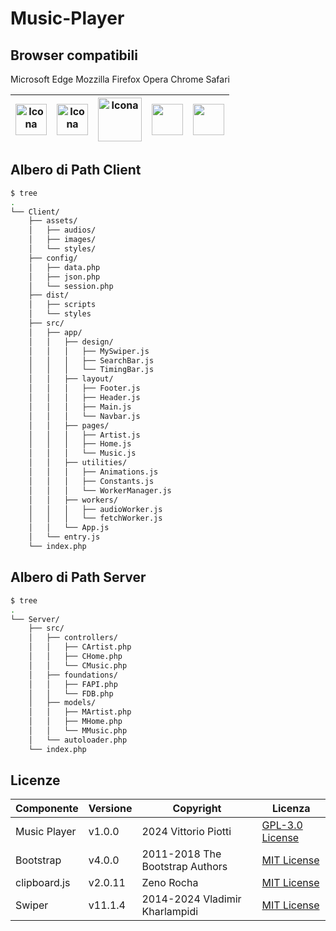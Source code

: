 # Music-Player




## Browser compatibili

Microsoft Edge
Mozzilla Firefox
Opera
Chrome
Safari




| <img src="https://github.com/vittorioPiotti/Music-Player/blob/main/media/edge.png" alt="Icona" width="50"/> | <img src="https://github.com/vittorioPiotti/Music-Player/blob/main/media/firefox.png" alt="Icona" width="50"/> | <img src="https://github.com/vittorioPiotti/Music-Player/blob/main/media/opera.png" alt="Icona" width="70"/>|   <img src="https://github.com/vittorioPiotti/Music-Player/blob/main/media/chrome.png"  width="50"/>| <img src="https://github.com/vittorioPiotti/Music-Player/blob/main/media/safari.png"  width="50"/>|
| ------------ | ------------ | ------------ | ------------ | ------------ |


## Albero di Path Client

```bash
$ tree
.
└── Client/
    ├── assets/
    │   ├── audios/
    │   ├── images/
    │   └── styles/
    ├── config/
    │   ├── data.php
    │   ├── json.php
    │   └── session.php
    ├── dist/
    │   ├── scripts
    │   └── styles
    ├── src/
    │   ├── app/
    │   │   ├── design/
    │   │   │   ├── MySwiper.js
    │   │   │   ├── SearchBar.js
    │   │   │   └── TimingBar.js
    │   │   ├── layout/
    │   │   │   ├── Footer.js
    │   │   │   ├── Header.js
    │   │   │   ├── Main.js
    │   │   │   └── Navbar.js
    │   │   ├── pages/
    │   │   │   ├── Artist.js
    │   │   │   ├── Home.js
    │   │   │   └── Music.js
    │   │   ├── utilities/
    │   │   │   ├── Animations.js
    │   │   │   ├── Constants.js
    │   │   │   └── WorkerManager.js
    │   │   ├── workers/
    │   │   │   ├── audioWorker.js
    │   │   │   └── fetchWorker.js
    │   │   └── App.js
    │   └── entry.js
    └── index.php

```



## Albero di Path Server

```bash
$ tree
.
└── Server/
    ├── src/
    │   ├── controllers/
    │   │   ├── CArtist.php
    │   │   ├── CHome.php
    │   │   └── CMusic.php
    │   ├── foundations/
    │   │   ├── FAPI.php
    │   │   └── FDB.php
    │   ├── models/
    │   │   ├── MArtist.php
    │   │   ├── MHome.php
    │   │   └── MMusic.php
    │   └── autoloader.php
    └── index.php

```




## Licenze
| Componente         | Versione  | Copyright                         | Licenza                                                       |
|--------------------|-----------|-----------------------------------|---------------------------------------------------------------|
| Music Player | v1.0.0    | 2024 Vittorio Piotti              | [GPL-3.0 License](https://github.com/vittorioPiotti/Music-Player/blob/main/LICENSE.md) |
| Bootstrap          | v4.0.0    | 2011-2018 The Bootstrap Authors   | [MIT License](https://github.com/twbs/bootstrap/blob/master/LICENSE) |
| clipboard.js             | v2.0.11    | Zeno Rocha | [MIT License](https://clipboardjs.com/) |
| Swiper             | v11.1.4    | 2014-2024 Vladimir Kharlampidi | [MIT License](https://swiperjs.com) |
